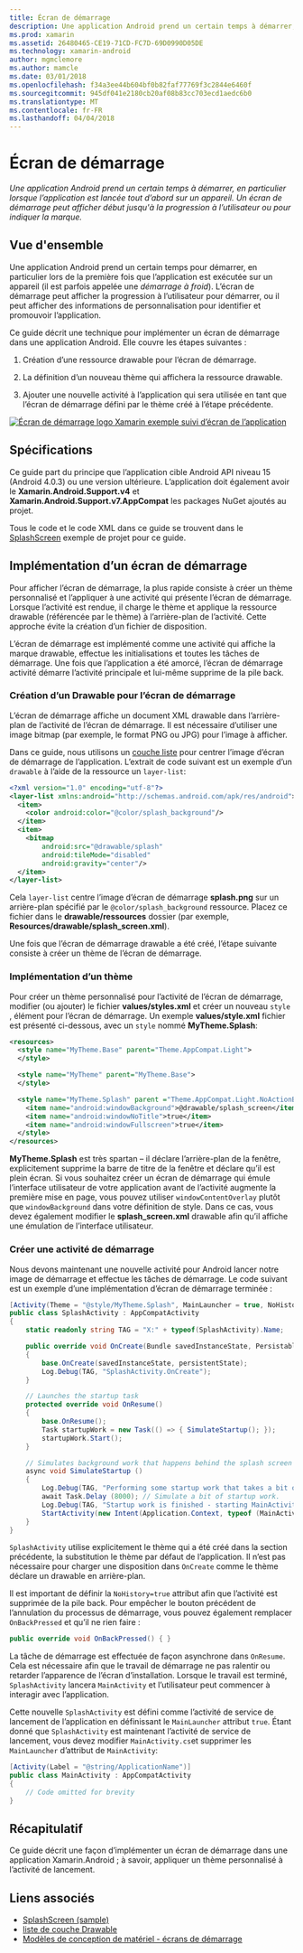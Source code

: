 ```yaml
---
title: Écran de démarrage
description: Une application Android prend un certain temps à démarrer, en particulier lorsque l’application est lancée tout d’abord sur un appareil. Un écran de démarrage peut afficher début jusqu'à la progression à l’utilisateur ou pour indiquer la marque.
ms.prod: xamarin
ms.assetid: 26480465-CE19-71CD-FC7D-69D0990D05DE
ms.technology: xamarin-android
author: mgmclemore
ms.author: mamcle
ms.date: 03/01/2018
ms.openlocfilehash: f34a3ee44b604bf0b82faf77769f3c2844e6460f
ms.sourcegitcommit: 945df041e2180cb20af08b83cc703ecd1aedc6b0
ms.translationtype: MT
ms.contentlocale: fr-FR
ms.lasthandoff: 04/04/2018
---
```

# <a name="splash-screen"></a>Écran de démarrage

_Une application Android prend un certain temps à démarrer, en particulier lorsque l’application est lancée tout d’abord sur un appareil. Un écran de démarrage peut afficher début jusqu'à la progression à l’utilisateur ou pour indiquer la marque._


## <a name="overview"></a>Vue d'ensemble

Une application Android prend un certain temps pour démarrer, en particulier lors de la première fois que l’application est exécutée sur un appareil (il est parfois appelée une _démarrage à froid_). L’écran de démarrage peut afficher la progression à l’utilisateur pour démarrer, ou il peut afficher des informations de personnalisation pour identifier et promouvoir l’application.

Ce guide décrit une technique pour implémenter un écran de démarrage dans une application Android. Elle couvre les étapes suivantes :

1.  Création d’une ressource drawable pour l’écran de démarrage.

2.  La définition d’un nouveau thème qui affichera la ressource drawable.

3.  Ajouter une nouvelle activité à l’application qui sera utilisée en tant que l’écran de démarrage défini par le thème créé à l’étape précédente.

[![Écran de démarrage logo Xamarin exemple suivi d’écran de l’application](splash-screen-images/splashscreen-01-sml.png)](splash-screen-images/splashscreen-01.png#lightbox)


## <a name="requirements"></a>Spécifications

Ce guide part du principe que l’application cible Android API niveau 15 (Android 4.0.3) ou une version ultérieure. L’application doit également avoir le **Xamarin.Android.Support.v4** et **Xamarin.Android.Support.v7.AppCompat** les packages NuGet ajoutés au projet.

Tous le code et le code XML dans ce guide se trouvent dans le [SplashScreen](https://developer.xamarin.com/samples/monodroid/SplashScreen) exemple de projet pour ce guide.


## <a name="implementing-a-splash-screen"></a>Implémentation d’un écran de démarrage

Pour afficher l’écran de démarrage, la plus rapide consiste à créer un thème personnalisé et l’appliquer à une activité qui présente l’écran de démarrage. Lorsque l’activité est rendue, il charge le thème et applique la ressource drawable (référencée par le thème) à l’arrière-plan de l’activité. Cette approche évite la création d’un fichier de disposition.

L’écran de démarrage est implémenté comme une activité qui affiche la marque drawable, effectue les initialisations et toutes les tâches de démarrage. Une fois que l’application a été amorcé, l’écran de démarrage activité démarre l’activité principale et lui-même supprime de la pile back.


### <a name="creating-a-drawable-for-the-splash-screen"></a>Création d’un Drawable pour l’écran de démarrage

L’écran de démarrage affiche un document XML drawable dans l’arrière-plan de l’activité de l’écran de démarrage. Il est nécessaire d’utiliser une image bitmap (par exemple, le format PNG ou JPG) pour l’image à afficher.

Dans ce guide, nous utilisons un [couche liste](http://developer.android.com/guide/topics/resources/drawable-resource.html#LayerList) pour centrer l’image d’écran de démarrage de l’application. L’extrait de code suivant est un exemple d’un `drawable` à l’aide de la ressource un `layer-list`:

```xml
<?xml version="1.0" encoding="utf-8"?>
<layer-list xmlns:android="http://schemas.android.com/apk/res/android">
  <item>
    <color android:color="@color/splash_background"/>
  </item>
  <item>
    <bitmap
        android:src="@drawable/splash"
        android:tileMode="disabled"
        android:gravity="center"/>
  </item>
</layer-list>
```

Cela `layer-list` centre l’image d’écran de démarrage **splash.png** sur un arrière-plan spécifié par le `@color/splash_background` ressource.
Placez ce fichier dans le **drawable/ressources** dossier (par exemple, **Resources/drawable/splash_screen.xml**).

Une fois que l’écran de démarrage drawable a été créé, l’étape suivante consiste à créer un thème de l’écran de démarrage.


### <a name="implementing-a-theme"></a>Implémentation d’un thème

Pour créer un thème personnalisé pour l’activité de l’écran de démarrage, modifier (ou ajouter) le fichier **values/styles.xml** et créer un nouveau `style` , élément pour l’écran de démarrage. Un exemple **values/style.xml** fichier est présenté ci-dessous, avec un `style` nommé **MyTheme.Splash**:

```xml
<resources>
  <style name="MyTheme.Base" parent="Theme.AppCompat.Light">
  </style>

  <style name="MyTheme" parent="MyTheme.Base">
  </style>

  <style name="MyTheme.Splash" parent ="Theme.AppCompat.Light.NoActionBar">
    <item name="android:windowBackground">@drawable/splash_screen</item>
    <item name="android:windowNoTitle">true</item>
    <item name="android:windowFullscreen">true</item>
  </style>
</resources>
```

**MyTheme.Splash** est très spartan &ndash; il déclare l’arrière-plan de la fenêtre, explicitement supprime la barre de titre de la fenêtre et déclare qu’il est plein écran. Si vous souhaitez créer un écran de démarrage qui émule l’interface utilisateur de votre application avant de l’activité augmente la première mise en page, vous pouvez utiliser `windowContentOverlay` plutôt que `windowBackground` dans votre définition de style. Dans ce cas, vous devez également modifier le **splash_screen.xml** drawable afin qu’il affiche une émulation de l’interface utilisateur.


### <a name="create-a-splash-activity"></a>Créer une activité de démarrage

Nous devons maintenant une nouvelle activité pour Android lancer notre image de démarrage et effectue les tâches de démarrage. Le code suivant est un exemple d’une implémentation d’écran de démarrage terminée :

```csharp
[Activity(Theme = "@style/MyTheme.Splash", MainLauncher = true, NoHistory = true)]
public class SplashActivity : AppCompatActivity
{
    static readonly string TAG = "X:" + typeof(SplashActivity).Name;

    public override void OnCreate(Bundle savedInstanceState, PersistableBundle persistentState)
    {
        base.OnCreate(savedInstanceState, persistentState);
        Log.Debug(TAG, "SplashActivity.OnCreate");
    }

    // Launches the startup task
    protected override void OnResume()
    {
        base.OnResume();
        Task startupWork = new Task(() => { SimulateStartup(); });
        startupWork.Start();
    }

    // Simulates background work that happens behind the splash screen
    async void SimulateStartup ()
    {
        Log.Debug(TAG, "Performing some startup work that takes a bit of time.");
        await Task.Delay (8000); // Simulate a bit of startup work.
        Log.Debug(TAG, "Startup work is finished - starting MainActivity.");
        StartActivity(new Intent(Application.Context, typeof (MainActivity)));
    }
}
```

`SplashActivity` utilise explicitement le thème qui a été créé dans la section précédente, la substitution le thème par défaut de l’application.
Il n’est pas nécessaire pour charger une disposition dans `OnCreate` comme le thème déclare un drawable en arrière-plan.

Il est important de définir la `NoHistory=true` attribut afin que l’activité est supprimée de la pile back. Pour empêcher le bouton précédent de l’annulation du processus de démarrage, vous pouvez également remplacer `OnBackPressed` et qu’il ne rien faire :

```csharp
public override void OnBackPressed() { }
```

La tâche de démarrage est effectuée de façon asynchrone dans `OnResume`. Cela est nécessaire afin que le travail de démarrage ne pas ralentir ou retarder l’apparence de l’écran d’installation. Lorsque le travail est terminé, `SplashActivity` lancera `MainActivity` et l’utilisateur peut commencer à interagir avec l’application.

Cette nouvelle `SplashActivity` est défini comme l’activité de service de lancement de l’application en définissant le `MainLauncher` attribut `true`. Étant donné que `SplashActivity` est maintenant l’activité de service de lancement, vous devez modifier `MainActivity.cs`et supprimer les `MainLauncher` d’attribut de `MainActivity`:

```csharp
[Activity(Label = "@string/ApplicationName")]
public class MainActivity : AppCompatActivity
{
    // Code omitted for brevity
}
```


## <a name="summary"></a>Récapitulatif

Ce guide décrit une façon d’implémenter un écran de démarrage dans une application Xamarin.Android ; à savoir, appliquer un thème personnalisé à l’activité de lancement.


## <a name="related-links"></a>Liens associés

- [SplashScreen (sample)](https://developer.xamarin.com/samples/monodroid/SplashScreen)
- [liste de couche Drawable](http://developer.android.com/guide/topics/resources/drawable-resource.html#LayerList)
- [ Modèles de conception de matériel - écrans de démarrage](https://www.google.com/design/spec/patterns/launch-screens.html)
